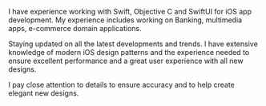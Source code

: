 
I have experience working with Swift, Objective C and SwiftUI for iOS app development. My experience includes working on Banking, multimedia apps, e-commerce domain applications. 

Staying updated on all the latest developments and trends. I have extensive knowledge of modern iOS design patterns and the experience needed to ensure excellent performance and a great user experience with all new designs. 

I pay close attention to details to ensure accuracy and to help create elegant new designs.

<!--
**ujjwalchafle1/ujjwalchafle1** is a ✨ _special_ ✨ repository because its `README.md` (this file) appears on your GitHub profile.

Here are some ideas to get you started:

- 🔭 I’m currently working on ...
- 🌱 I’m currently learning ...
- 👯 I’m looking to collaborate on ...
- 🤔 I’m looking for help with ...
- 💬 Ask me about ...
- 📫 How to reach me: ...
- 😄 Pronouns: ...
- ⚡ Fun fact: ...
-->
